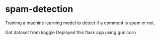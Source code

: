 # spam-detection
Training a machine learning model to detect if a comment is spam or not.

Got dataset from kaggle
Deployed this flask app using gunicorn
